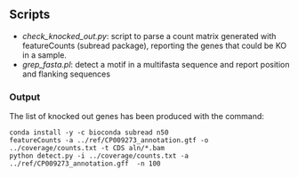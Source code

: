 ## Scripts

 - *check_knocked_out.py*: script to parse a count matrix generated with featureCounts (subread package), reporting the genes that could be KO in a sample.
 - *grep_fasta.pl*: detect a motif in a multifasta sequence and report position and flanking sequences
 
### Output

The list of knocked out genes has been produced with the command:
```
conda install -y -c bioconda subread n50
featureCounts -a ../ref/CP009273_annotation.gtf -o ../coverage/counts.txt -t CDS aln/*.bam
python detect.py -i ../coverage/counts.txt -a ../ref/CP009273_annotation.gff  -n 100 
```
